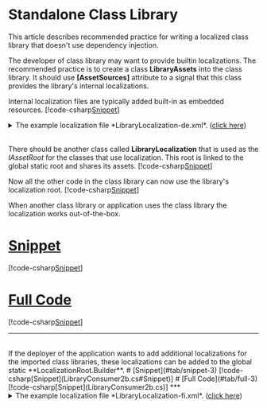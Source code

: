 ﻿# Standalone Class Library

This article describes recommended practice for writing a localized class library that doesn't use dependency injection.

The developer of class library may want to provide builtin localizations. 
The recommended practice is to create a class **LibraryAssets** into the class library.
It should use **[AssetSources]** attribute to a signal that this class provides the library's internal localizations.

Internal localization files are typically added built-in as embedded resources.
[!code-csharp[Snippet](LibraryAssets.cs)]
<details>
  <summary>The example localization file *LibraryLocalization-de.xml*.  (<u>click here</u>)</summary>
[!code-xml[Snippet](../../LibraryLocalization-de.xml)]
</details>
<br/>

There should be another class called **LibraryLocalization** that is used as the *IAssetRoot* for the classes that use localization.
This root is linked to the global static root and shares its assets.
[!code-csharp[Snippet](LibraryLocalization.cs)]
<br/> 

Now all the other code in the class library can now use the library's localization root.
[!code-csharp[Snippet](MyClass.cs)]
<br/>

When another class library or application uses the class library the localization works out-of-the-box.
# [Snippet](#tab/snippet-2)
[!code-csharp[Snippet](LibraryConsumer2.cs#Snippet)]
# [Full Code](#tab/full-2)
[!code-csharp[Snippet](LibraryConsumer2.cs)]
***

<br/>
If the deployer of the application wants to add additional localizations for the imported class libraries, these localizations
can be added to the global static **LocalizationRoot.Builder**.
# [Snippet](#tab/snippet-3)
[!code-csharp[Snippet](LibraryConsumer2b.cs#Snippet)]
# [Full Code](#tab/full-3)
[!code-csharp[Snippet](LibraryConsumer2b.cs)]
***

<details>
  <summary>The example localization file *LibraryLocalization-fi.xml*.  (<u>click here</u>)</summary>
[!code-xml[Snippet](../../LibraryLocalization-fi.xml)]
</details>
<br/>
